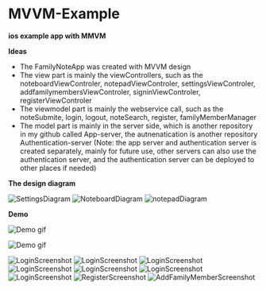 # MVVM-Example

**ios example app with MMVM**

**Ideas**

* The FamilyNoteApp was created with MVVM design
* The view part is mainly the viewControllers, such as the noteboardViewControler, notepadViewControler, settingsViewControler, addfamilymembersViewControler, signinViewControler, registerViewControler
* The viewmodel part is mainly the webservice call, such as the noteSubmite, login, logout, noteSearch, register, familyMemberManager
* The model part is mainly in the server side, which is another repository in my github called App-server, the autnenatication is another repository Authentication-server
(Note: the app server and authentication server is created separately, mainly for future use, other servers can also use the authentication server, and the authentication server can be deployed to other places if needed)

**The design diagram**

![SettingsDiagram](https://github.com/kelci2017/FamilyNoteApp_ios/blob/NoteFamily_images/SettingsDiagram.JPG)
![NoteboardDiagram](https://github.com/kelci2017/FamilyNoteApp_ios/blob/NoteFamily_images/NoteboardDiagram.JPG)
![notepadDiagram](https://github.com/kelci2017/FamilyNoteApp_ios/blob/NoteFamily_images/notepadDiagram.JPG)

**Demo**

![Demo gif](https://github.com/kelci2017/FamilyNoteApp-MVVM-Example/blob/NoteFamily_images/part1.gif)

![Demo gif](https://github.com/kelci2017/FamilyNoteApp-MVVM-Example/blob/NoteFamily_images/part2.gif)

![LoginScreenshot](https://github.com/kelci2017/FamilyNoteApp_ios/blob/NoteFamily_images/login.png)
![LoginScreenshot](https://github.com/kelci2017/FamilyNoteApp_ios/blob/NoteFamily_images/notepad.png)
![LoginScreenshot](https://github.com/kelci2017/FamilyNoteApp_ios/blob/NoteFamily_images/noteboard.png)
![LoginScreenshot](https://github.com/kelci2017/FamilyNoteApp_ios/blob/NoteFamily_images/noteboard1.png)
![LoginScreenshot](https://github.com/kelci2017/FamilyNoteApp_ios/blob/NoteFamily_images/noteboard2.png)
![LoginScreenshot](https://github.com/kelci2017/FamilyNoteApp_ios/blob/NoteFamily_images/settings.png)
![LoginScreenshot](https://github.com/kelci2017/FamilyNoteApp_ios/blob/NoteFamily_images/settings1.png)
![RegisterScreenshot](https://github.com/kelci2017/FamilyNoteApp-MVVM-Example/blob/NoteFamily_images/register.png)
![AddFamilyMemberScreenshot](https://github.com/kelci2017/FamilyNoteApp-MVVM-Example/blob/NoteFamily_images/addFamilyMember.png)

